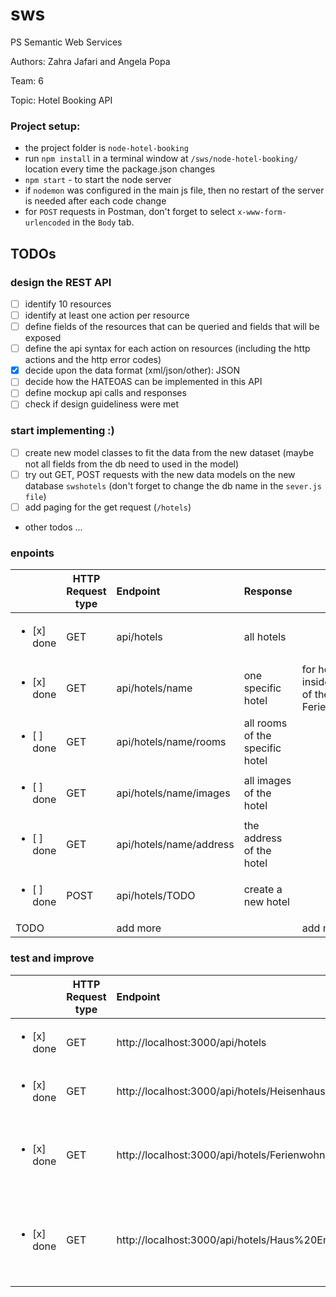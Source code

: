 # sws
PS Semantic Web Services

Authors: Zahra Jafari and Angela Popa

Team: 6

Topic: Hotel Booking API

### Project setup:

  * the project folder is `node-hotel-booking`
  * run `npm install` in a terminal window at `/sws/node-hotel-booking/` location every time the package.json changes
  * `npm start` - to start the node server
  * if `nodemon` was configured in the main js file, then no restart of the server is needed after each code change
  * for `POST` requests in Postman, don't forget to select `x-www-form-urlencoded` in the `Body` tab.

## TODOs
### design the REST API
  - [ ] identify 10 resources
  - [ ] identify at least one action per resource
  - [ ] define fields of the resources that can be queried and fields that will be exposed
  - [ ] define the api syntax for each action on resources (including the http actions and the http error codes)
  - [x] decide upon the data format (xml/json/other): JSON
  - [ ] decide how the HATEOAS can be implemented in this API
  - [ ] define mockup api calls and responses
  - [ ] check if design guideliness were met

### start implementing :)
  - [ ] create new model classes to fit the data from the new dataset (maybe not all fields from the db need to used in the model)
  - [ ] try out GET, POST requests with the new data models on the new database `swshotels` (don't forget to change the db name in the `sever.js file`)
  - [ ] add paging for the get request (`/hotels`)
  - other todos ...


  ### enpoints

  |  | HTTP Request type | Endpoint| Response  | Remarks|
  |---- | --- | :--- | :--- | --- |
  |<ul><li>[x] done</li> | GET | api/hotels | all hotels ||
  |<ul><li>[x] done</li>| GET | api/hotels/name | one specific hotel| for hotels that have a space inside the name use %20 instead of the space, e.g. Ferienwohnungen%20Bernadette|
  |<ul><li>[ ] done</li>| GET | api/hotels/name/rooms | all rooms of the specific hotel||
  |<ul><li>[ ] done</li>| GET | api/hotels/name/images | all images of the hotel||
  |<ul><li>[ ] done</li>| GET | api/hotels/name/address | the address of the hotel||
  |<ul><li>[ ] done</li>| POST| api/hotels/TODO | create a new hotel||
  |TODO||add more||add more|


### test and improve

|  | HTTP Request type | Endpoint| Response  | Remarks|
| --- | --- | :--- | :--- | --- |
|<ul><li>[x] done</li> | GET |http://localhost:3000/api/hotels| all hotels |||
|<ul><li>[x] done</li>| GET | http://localhost:3000/api/hotels/Heisenhaus |||
|<ul><li>[x] done</li>| GET | http://localhost:3000/api/hotels/Ferienwohnungen%20Bernadette | Hotel name with space inside the name||
|<ul><li>[x] done</li>| GET | http://localhost:3000/api/hotels/Haus%20Emilie%20&%20Apart%20Papilio%20im%20Naturpark | Hotel name with space and '&' inside the name|'&' is treated normal|
